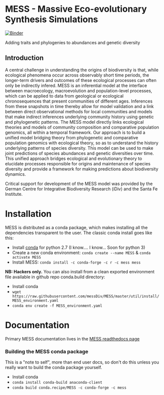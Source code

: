 # MESS - Massive Eco-evolutionary Synthesis Simulations

[![Binder](https://mybinder.org/badge_logo.svg)](https://mybinder.org/v2/gh/messDiv/MESS/master)

Adding traits and phylogenies to abundances and genetic diversity

## Introduction
A central challenge in understanding the origins of biodiversity is that, while ecological phenomena occur across observably short time periods, the longer-term drivers and outcomes of these ecological processes can often only be indirectly infered. MESS is an inferential model at the interface between macroecology, macroevolution and population-level processes, which can be applied to data from geological or ecological chronosequences that present communities of different ages. Inferences from these snapshots in time thereby allow for model validation and a link between direct observational methods for local communities and models that make indirect inferences underlying community history using genetic and phylogenetic patterns. The MESS model directly links ecological theories and models of community composition and comparative population genomics, all within a temporal framework. Our approach is to build a unified model bridging theory from phylogenetic and comparative population genomics with ecological theory, so as to understand the history underlying patterns of species diversity. This model can be used to make joint predictions of species abundances and genetic diversities over time. This unified approach bridges ecological and evolutionary theory to elucidate processes responsible for origins and maintenance of species diversity and provide a framework for making predictions about biodiversity dynamics.

Critical support for development of the MESS model was provided by the German Centre for Integrative Biodiversity Research (iDiv) and the Santa Fe Institute.

# Installation
MESS is distributed as a conda package, which makes installing all the dependencies
transparent to the user. The classic conda install goes like this:

* Install [conda](https://docs.conda.io/en/latest/miniconda.html) for python 2.7 (I know.... I know... Soon for python 3)
* Create a new conda environment: `conda create --name MESS` & `conda activate MESS`
* Install MESS: `conda install -c conda-forge -c r -c mess mess`

**NB: Hackers only.** You can also install from a clean exported environment 
file available in github repo conda.build directory:

* Install conda
* `wget https://raw.githubusercontent.com/messDiv/MESS/master/util/install/MESS_environment.yaml`
* `conda env create -f MESS_environment.yaml`

# Documentation
Primary MESS documentation lives in the [MESS readthedocs page](https://pymess.readthedocs.io/en/latest/)

### Building the MESS conda package
This is a "note to self", more than end user docs, so don't do this unless you
really want to build the conda package yourself.
* Install conda
* `conda install conda-build anaconda-client`
* `conda build conda.recipe/MESS -c conda-forge -c mess`

